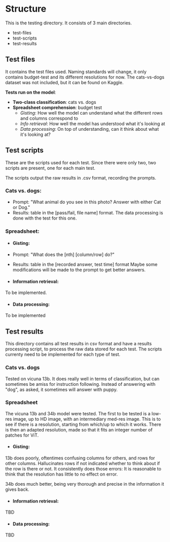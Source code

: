 # Structure
This is the testing directory. It consists of 3 main directories.
- test-files
- test-scripts
- test-results

## Test files
It contains the test files used. Naming standards will change, it only contains budget-test and its different resolutions for now. The cats-vs-dogs dataset was not included, but it can be found on Kaggle.

**Tests run on the model**:
- **Two-class classification**: cats vs. dogs
- **Spreadsheet comprehension**: budget test
  - _Gisting_: How well the model can understand what the different rows and columns correspond to
  - _Info retrieval_: How well the model has understood what it's looking at
  - _Data processing_: On top of understanding, can it think about what it's looking at?

## Test scripts
These are the scripts used for each test. Since there were only two, two scripts are present, one for each main test.

The scripts output the raw results in .csv format, recording the prompts.

### Cats vs. dogs:
- Prompt: "What animal do you see in this photo? Answer with either Cat or Dog."
- Results: table in the [pass/fail, file name] format.
The data processing is done with the test for this one.

### Spreadsheet:

- #### Gisting:
- Prompt: "What does the [nth] [column/row] do?"
- Results: table in the [recorded answer, test time] format
Maybe some modifications will be made to the prompt to get better answers.

- #### Information retrieval:

To be implemented.

- #### Data processing:

To be implemented

## Test results
This directory contains all test results in csv format and have a results processing script, to process the raw data stored for each test. The scripts currenty need to be implemented for each type of test.

### Cats vs. dogs
Tested on vicuna 13b. It does really well in terms of classification, but can sometimes be amiss for instruction following. Instead of answering with "dog", as asked, it sometimes will answer with puppy.

### Spreadsheet
The vicuna 13b and 34b model were tested. The first to be tested is a low-res image, up to HD image, with an intermediary med-res image. This is to see if there is a resolution, starting from which/up to which it works. There is then an adapted resolution, made so that it fits an integer number of patches for ViT.

- #### Gisting:
13b does poorly, oftentimes confusing columns for others, and rows for other columns. Hallucinates rows if not indicated whether to think about if the row is there or not. It consistently does those errors: It is reasonable to think that the resolution has little to no effect on error.

34b does much better, being very thorough and precise in the information it gives back.

- #### Information retrieval:
TBD

- #### Data processing:
TBD
